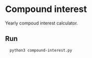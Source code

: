 # Compound interest

Yearly compoud interest calculator.




## Run

```bash
  python3 compound-interest.py
```


